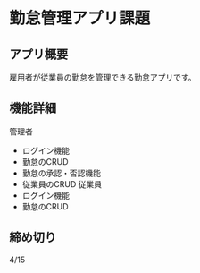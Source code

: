 # 勤怠管理アプリ課題
## アプリ概要
雇用者が従業員の勤怠を管理できる勤怠アプリです。

## 機能詳細
管理者
* ログイン機能
* 勤怠のCRUD
* 勤怠の承認・否認機能
* 従業員のCRUD
従業員
* ログイン機能
* 勤怠のCRUD

## 締め切り
4/15